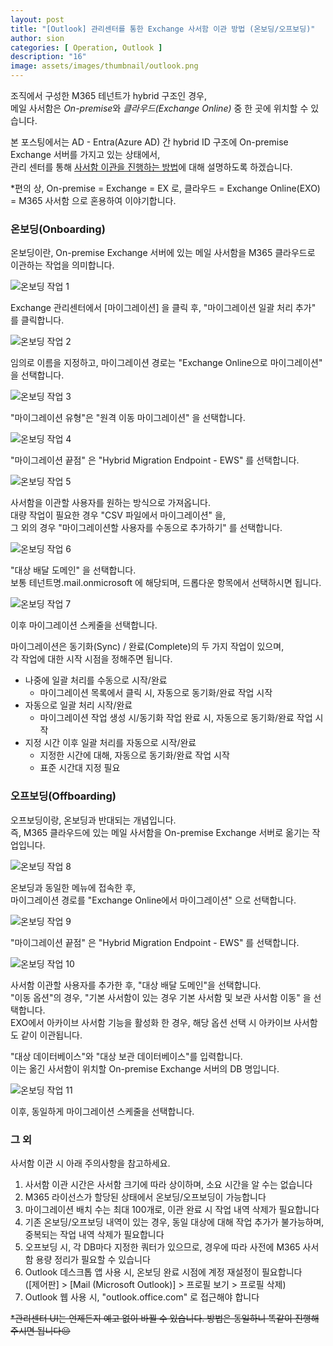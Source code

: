 ```yaml
---
layout: post
title: "[Outlook] 관리센터를 통한 Exchange 사서함 이관 방법 (온보딩/오프보딩)"
author: sion
categories: [ Operation, Outlook ]
description: "16"
image: assets/images/thumbnail/outlook.png
---
```


조직에서 구성한 M365 테넌트가 hybrid 구조인 경우,  
메일 사서함은 *On-premise*와 *클라우드(Exchange Online)* 중 한 곳에 위치할 수 있습니다.

본 포스팅에서는 AD - Entra(Azure AD) 간 hybrid ID 구조에 On-premise Exchange 서버를 가지고 있는 상태에서,  
관리 센터를 통해 [사서함 이관을 진행하는 방법]에 대해 설명하도록 하겠습니다.  

*편의 상, On-premise = Exchange = EX 로, 클라우드 = Exchange Online(EXO) = M365 사서함 으로 혼용하여 이야기합니다.  


### 온보딩(Onboarding)

온보딩이란, On-premise Exchange 서버에 있는 메일 사서함을 M365 클라우드로 이관하는 작업을 의미합니다.  

<img src="{{site.baseurl}}/assets/images/16/1.PNG" title="온보딩 작업 1">

Exchange 관리센터에서 [마이그레이션] 을 클릭 후, "마이그레이션 일괄 처리 추가" 를 클릭합니다.

<img src="{{site.baseurl}}/assets/images/16/1.PNG" title="온보딩 작업 2">

임의로 이름을 지정하고, 마이그레이션 경로는 "Exchange Online으로 마이그레이션" 을 선택합니다.  

<img src="{{site.baseurl}}/assets/images/16/3.PNG" title="온보딩 작업 3">

"마이그레이션 유형"은 "원격 이동 마이그레이션" 을 선택합니다.  

<img src="{{site.baseurl}}/assets/images/16/4.PNG" title="온보딩 작업 4">

"마이그레이션 끝점" 은 "Hybrid Migration Endpoint - EWS" 를 선택합니다.  

<img src="{{site.baseurl}}/assets/images/16/5.PNG" title="온보딩 작업 5">

사서함을 이관할 사용자를 원하는 방식으로 가져옵니다.  
대량 작업이 필요한 경우 "CSV 파일에서 마이그레이션" 을,  
그 외의 경우 "마이그레이션할 사용자를 수동으로 추가하기" 를 선택합니다.  

<img src="{{site.baseurl}}/assets/images/16/6.PNG" title="온보딩 작업 6">

"대상 배달 도메인" 을 선택합니다.  
보통 테넌트명.mail.onmicrosoft 에 해당되며, 드롭다운 항목에서 선택하시면 됩니다.  

<img src="{{site.baseurl}}/assets/images/16/7.PNG" title="온보딩 작업 7">

이후 마이그레이션 스케줄을 선택합니다.  

마이그레이션은 동기화(Sync) / 완료(Complete)의 두 가지 작업이 있으며,  
각 작업에 대한 시작 시점을 정해주면 됩니다.  

- 나중에 일괄 처리를 수동으로 시작/완료
    -  마이그레이션 목록에서 클릭 시, 자동으로 동기화/완료 작업 시작
- 자동으로 일괄 처리 시작/완료
    - 마이그레이션 작업 생성 시/동기화 작업 완료 시, 자동으로 동기화/완료 작업 시작
- 지정 시간 이후 일괄 처리를 자동으로 시작/완료
    - 지정한 시간에 대해, 자동으로 동기화/완료 작업 시작
    - 표준 시간대 지정 필요

### 오프보딩(Offboarding)

오프보딩이랑, 온보딩과 반대되는 개념입니다.  
즉, M365 클라우드에 있는 메일 사서함을 On-premise Exchange 서버로 옮기는 작업입니다.  

<img src="{{site.baseurl}}/assets/images/16/8.PNG" title="온보딩 작업 8">

온보딩과 동일한 메뉴에 접속한 후,  
마이그레이션 경로를 "Exchange Online에서 마이그레이션" 으로 선택합니다.

<img src="{{site.baseurl}}/assets/images/16/4.PNG" title="온보딩 작업 9">

"마이그레이션 끝점" 은 "Hybrid Migration Endpoint - EWS" 를 선택합니다.  

<img src="{{site.baseurl}}/assets/images/16/10.PNG" title="온보딩 작업 10">

사서함 이관할 사용자를 추가한 후, "대상 배달 도메인"을 선택합니다.  
"이동 옵션"의 경우, "기본 사서함이 있는 경우 기본 사서함 및 보관 사서함 이동" 을 선택합니다.  
EXO에서 아카이브 사서함 기능을 활성화 한 경우, 해당 옵션 선택 시 아카이브 사서함도 같이 이관됩니다.  

"대상 데이터베이스"와 "대상 보관 데이터베이스"를 입력합니다.  
이는 옮긴 사서함이 위치할 On-premise Exchange 서버의 DB 명입니다.  

<img src="{{site.baseurl}}/assets/images/16/7.PNG" title="온보딩 작업 11">

이후, 동일하게 마이그레이션 스케줄을 선택합니다.


### 그 외

사서함 이관 시 아래 주의사항을 참고하세요.

1. 사서함 이관 시간은 사서함 크기에 따라 상이하며, 소요 시간을 알 수는 없습니다
2. M365 라이선스가 할당된 상태에서 온보딩/오프보딩이 가능합니다
3. 마이그레이션 배치 수는 최대 100개로, 이관 완료 시 작업 내역 삭제가 필요합니다
4. 기존 온보딩/오프보딩 내역이 있는 경우, 동일 대상에 대해 작업 추가가 불가능하며, 중복되는 작업 내역 삭제가 필요합니다
5. 오프보딩 시, 각 DB마다 지정한 쿼터가 있으므로, 경우에 따라 사전에 M365 사서함 용량 정리가 필요할 수 있습니다
6. Outlook 데스크톱 앱 사용 시, 온보딩 완료 시점에 계정 재설정이 필요합니다  
([제어판] > [Mail (Microsoft Outlook)] > 프로필 보기 > 프로필 삭제)
7. Outlook 웹 사용 시, "outlook.office.com" 로 접근해야 합니다

~~*관리센터 UI는 언제든지 예고 없이 바뀔 수 있습니다. 방법은 동일하니 똑같이 진행해주시면 됩니다😐~~


[사서함 이관을 진행하는 방법]: ("https://learn.microsoft.com/en-us/exchange/hybrid-deployment/move-mailboxes")